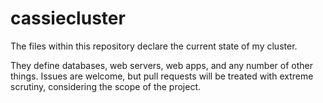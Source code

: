 # cassiecluster

The files within this repository declare the current state of my cluster.

They define databases, web servers, web apps, and any number of other things. Issues are welcome, but pull requests will be treated with extreme scrutiny, considering the scope of the project.
